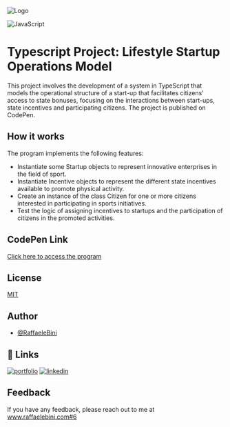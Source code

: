 ![Logo](https://www.raffaelebini.com/assets/img/LogoRBScuroPiccolo.png)

![JavaScript](https://img.shields.io/badge/javascript-yellow?logo=javascript)

# Typescript Project: Lifestyle Startup Operations Model
This project involves the development of a system in TypeScript that models the operational structure of a start-up that facilitates citizens' access to state bonuses, focusing on the interactions between start-ups, state incentives and participating citizens.
The project is published on CodePen.

## How it works
The program implements the following features:
- Instantiate some Startup objects to represent innovative enterprises in the field of sport.
- Instantiate Incentive objects to represent the different state incentives available to promote physical activity.
- Create an instance of the class Citizen for one or more citizens interested in participating in sports initiatives.
- Test the logic of assigning incentives to startups and the participation of citizens in the promoted activities.

## CodePen Link
[Click here to access the program]([dist/index.html](https://codepen.io/RaffaeleB/pen/yyBBOGj?editors=1112))

## License
[MIT](https://choosealicense.com/licenses/mit/)

## Author
- [@RaffaeleBini](https://www.github.com/RaffaeleBini)

## 🔗 Links
[![portfolio](https://img.shields.io/badge/my_homepage-000?style=for-the-badge&logo=ko-fi&logoColor=yellow)](https://www.raffaelebini.com/)
[![linkedin](https://img.shields.io/badge/linkedin-0A66C2?style=for-the-badge&logo=linkedin&logoColor=white)](https://https://www.linkedin.com/in/raffaelebini/)



## Feedback

If you have any feedback, please reach out to me at www.raffaelebini.com#6
